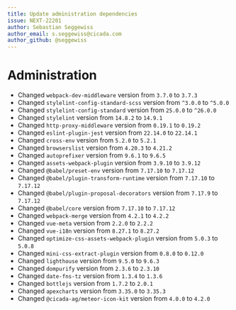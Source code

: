 ```yaml
---
title: Update administration dependencies
issue: NEXT-22201
author: Sebastian Seggewiss
author_email: s.seggewiss@cicada.com
author_github: @seggewiss
---
```

# Administration
* Changed `webpack-dev-middleware` version from `3.7.0` to `3.7.3`
* Changed `stylelint-config-standard-scss` version from `^3.0.0` to `^5.0.0`
* Changed `stylelint-config-standard` version from `25.0.0` to `^26.0.0`
* Changed `stylelint` version from `14.8.2` to `14.9.1`
* Changed `http-proxy-middleware` version from `0.19.1` to `0.19.2`
* Changed `eslint-plugin-jest` version from `22.14.0` to `22.14.1`
* Changed `cross-env` version from `5.2.0` to `5.2.1`
* Changed `browserslist` version from `4.20.3` to `4.21.2`
* Changed `autoprefixer` version from `9.6.1` to `9.6.5`
* Changed `assets-webpack-plugin` version from `3.9.10` to `3.9.12`
* Changed `@babel/preset-env` version from `7.17.10` to `7.17.12`
* Changed `@babel/plugin-transform-runtime` version from `7.17.10` to `7.17.12`
* Changed `@babel/plugin-proposal-decorators` version from `7.17.9` to `7.17.12`
* Changed `@babel/core` version from `7.17.10` to `7.17.12`
* Changed `webpack-merge` version from `4.2.1` to `4.2.2`
* Changed `vue-meta` version from `2.2.0` to `2.2.2`
* Changed `vue-i18n` version from `8.27.1` to `8.27.2`
* Changed `optimize-css-assets-webpack-plugin` version from `5.0.3` to `5.0.8`
* Changed `mini-css-extract-plugin` version from `0.8.0` to `0.12.0`
* Changed `lighthouse` version from `9.5.0` to `9.6.3`
* Changed `dompurify` version from `2.3.6` to `2.3.10`
* Changed `date-fns-tz` version from `1.3.4` to `1.3.6`
* Changed `bottlejs` version from `1.7.2` to `2.0.1`
* Changed `apexcharts` version from `3.35.0` to `3.35.3`
* Changed `@cicada-ag/meteor-icon-kit` version from `4.0.0` to `4.2.0`
